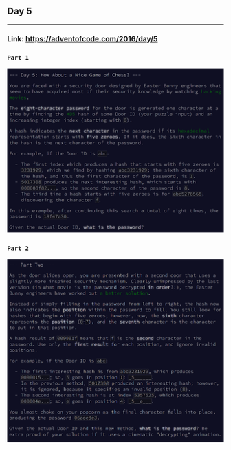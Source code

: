 ## Day 5
___

### Link: https://adventofcode.com/2016/day/5

### `Part 1`
![img.png](part1.png)

### `Part 2`
![img_1.png](part2.png)